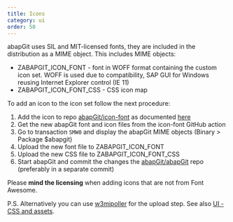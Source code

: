 ```yaml
---
title: Icons
category: ui
order: 50
---
```


abapGit uses SIL and MIT-licensed fonts, they are included in the distribution as a MIME object. This includes MIME objects:

- ZABAPGIT_ICON_FONT - font in WOFF format containing the custom icon set. WOFF is used due to compatibility, SAP GUI for Windows reusing Internet Explorer control (IE 11)
- ZABAPGIT_ICON_FONT_CSS - CSS icon map

To add an icon to the icon set follow the next procedure:

1. Add the icon to repo [abapGit/icon-font](https://github.com/abapGit/icon-font) as documented [here](https://github.com/abapGit/icon-font/blob/main/README.md)
2. Get the new abapGit font and icon files from the icon-font GitHub action
3. Go to transaction `SMW0` and display the abapGit MIME objects (Binary > Package $abapgit)
4. Upload the new font file to ZABAPGIT_ICON_FONT
5. Upload the new CSS file to ZABAPGIT_ICON_FONT_CSS
6. Start abapGit and commit the changes the [abapGit/abapGit](https://github.com/abapGit/abapGit) repo (preferably in a separate commit)

Please **mind the licensing** when adding icons that are not from Font Awesome.

P.S. Alternatively you can use [w3mipoller](https://github.com/sbcgua/abap_w3mi_poller) for the upload step. See also [UI - CSS and assets](./developing-ui-css.html).
